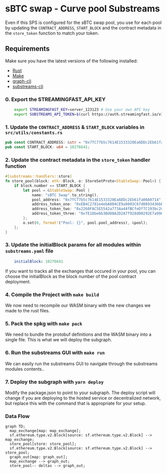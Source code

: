 
# sBTC swap - Curve pool Substreams

Even if this SPS is configured for the sBTC swap pool, you use for each pool by updating the `CONTRACT_ADDRESS`, `START_BLOCK` and the contract metadata in the `store_token` function to match your token.

## Requirements

Make sure you have the latest versions of the following installed:

- [Rust](https://rustup.rs/)
- [Make](https://formulae.brew.sh/formula/make)
- [graph-cli](https://thegraph.com/docs/en/cookbook/quick-start/#2-install-the-graph-cli)
- [substreams-cli](https://substreams.streamingfast.io/getting-started/installing-the-cli)


### 0. Export the STREAMINGFAST_API_KEY

```bash
    export STREAMINGFAST_KEY=server_123123 # Use your own API key
    export SUBSTREAMS_API_TOKEN=$(curl https://auth.streamingfast.io/v1/auth/issue -s --data-binary '{"api_key":"'$STREAMINGFAST_KEY'"}' | jq -r .token)
```

### 1. Update the `CONTRACT_ADDRESS` & `START_BLOCK` variables in `src/utils/constants.rs`

```rust
pub const CONTRACT_ADDRESS: &str = "0x7fC77b5c7614E1533320Ea6DDc2Eb61fa00A9714";
pub const START_BLOCK: u64 = 10276641;
```

### 2. Update the contract metadata in the `store_token` handler function

```rust
#[substreams::handlers::store]
fn store_pool(block: eth::Block, o: StoreSetProto<StableSwap::Pool>) {
    if block.number == START_BLOCK {
        let pool = &StableSwap::Pool {
            name: "sBTC Swap".to_string(),
            pool_address: "0x7fC77b5c7614E1533320Ea6DDc2Eb61fa00A9714".to_string(),
            address_token_one: "0xEB4C2781e4ebA804CE9a9803C67d0893436bB27D".to_string(),
            address_token_two: "0x2260FAC5E5542a773Aa44fBCfeDf7C193bc2C599".to_string(),
            address_token_three: "0xfE18be6b3Bd88A2D2A7f928d00292E7a9963CfC6".to_string(),
        };
        o.set(0, format!("Pool: {}", pool.pool_address), &pool);
    };
}
```

### 3. Update the initialBlock params for all modules within `substreams.yaml` file

```yaml
    initialBlock: 10276641
```

If you want to tracks all the exchanges that occured in your pool, you can choose the initialBlock as the block number of the pool contract deployment.

### 4. Compile the Project with `make build`

We now need to recompile our WASM binary with the new changes we made to the rust files.

### 5. Pack the spkg with `make pack`

We need to bundle the protobuf definitions and the WASM binary into a single file. This is what we will deploy the subgraph.

### 6. Run the substreams GUI with `make run`

We can easily run the substreams GUI to navigate through the substreams modules contents..

### 7. Deploy the subgraph with `yarn deploy`

Modify the package.json to point to your subgraph.
The deploy script will change if you are deploying to the hosted service or decentralized network, but replace this with the command that is appropriate for your setup.

### Data Flow

```mermaid
graph TD;
  map_exchange[map: map_exchange];
  sf.ethereum.type.v2.Block[source: sf.ethereum.type.v2.Block] --> map_exchange;
  store_pool[store: store_pool];
  sf.ethereum.type.v2.Block[source: sf.ethereum.type.v2.Block] --> store_pool;
  graph_out[map: graph_out];
  map_exchange --> graph_out;
  store_pool-- deltas --> graph_out;

```